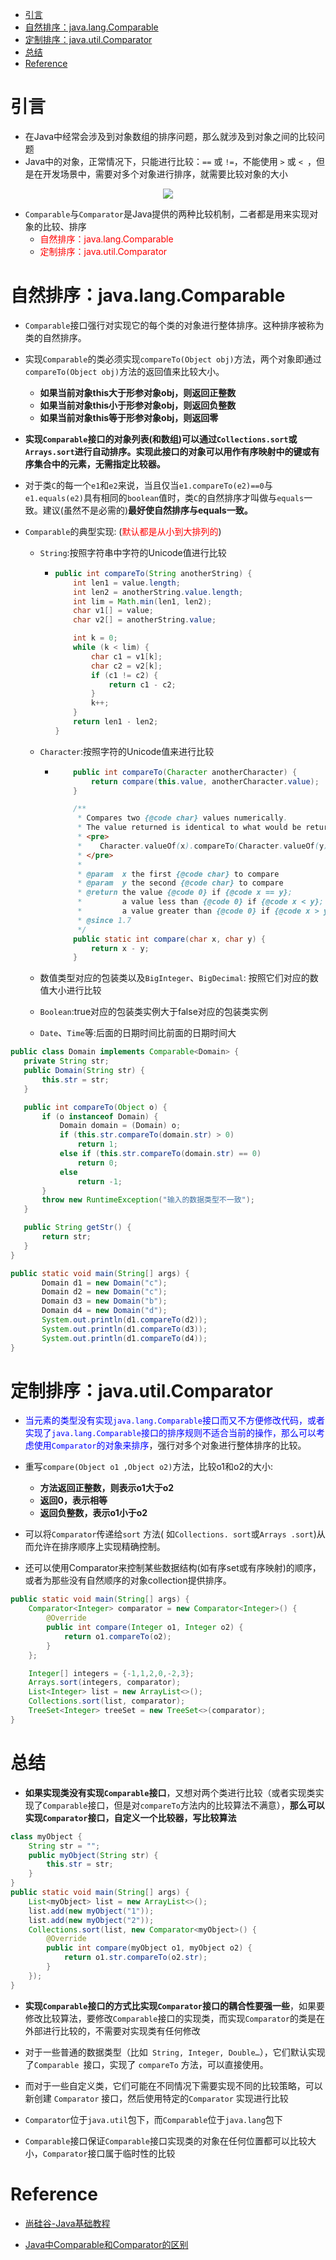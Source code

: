 <!-- GFM-TOC -->

- [引言](#引言)
- [自然排序：java.lang.Comparable](#自然排序：javalangComparable)
- [定制排序：java.util.Comparator](#定制排序：javautilComparator)
- [总结](#总结)
- [Reference](#Reference)

<!-- GFM-TOC -->

# 引言

- 在Java中经常会涉及到对象数组的排序问题，那么就涉及到对象之间的比较问题  
- Java中的对象，正常情况下，只能进行比较：`==` 或 `!=`，不能使用 `>` 或 `< `，但是在开发场景中，需要对多个对象进行排序，就需要比较对象的大小

<center><img src="https://i.loli.net/2021/05/03/OPjK8vRFZ5J2Ex4.png"/></center>

- `Comparable`与`Comparator`是Java提供的两种比较机制，二者都是用来实现对象的比较、排序
  - <font color="red">自然排序：java.lang.Comparable</font>
  - <font color="red">定制排序：java.util.Comparator</font>

# 自然排序：java.lang.Comparable

- `Comparable`接口强行对实现它的每个类的对象进行整体排序。这种排序被称为类的自然排序。

- 实现`Comparable`的类必须实现`compareTo(Object obj)`方法，两个对象即通过`compareTo(Object obj)`方法的返回值来比较大小。
  - **如果当前对象this大于形参对象obj，则返回正整数**
  - **如果当前对象this小于形参对象obj，则返回负整数**
  - **如果当前对象this等于形参对象obj，则返回零**

- **实现`Comparable`接口的对象列表(和数组)可以通过`Collections.sort`或`Arrays.sort`进行自动排序。实现此接口的对象可以用作有序映射中的键或有序集合中的元素，无需指定比较器。**

- 对于类`C`的每一个`e1`和`e2`来说，当且仅当`e1.compareTo(e2)==0`与`e1.equals(e2)`具有相同的`boolean`值时，类`C`的自然排序才叫做与`equals`一致。建议(虽然不是必需的)**最好使自然排序与equals一致。**

- `Comparable`的典型实现: (<font color="red">默认都是从小到大排列的</font>)
  
  - `String`:按照字符串中字符的Unicode值进行比较
  
    - ```java
      public int compareTo(String anotherString) {
          int len1 = value.length;
          int len2 = anotherString.value.length;
          int lim = Math.min(len1, len2);
          char v1[] = value;
          char v2[] = anotherString.value;
      
          int k = 0;
          while (k < lim) {
              char c1 = v1[k];
              char c2 = v2[k];
              if (c1 != c2) {
                  return c1 - c2;
              }
              k++;
          }
          return len1 - len2;
      }
      ```
  
  - `Character`:按照字符的Unicode值来进行比较
  
    - ```java
          public int compareTo(Character anotherCharacter) {
              return compare(this.value, anotherCharacter.value);
          }
      
          /**
           * Compares two {@code char} values numerically.
           * The value returned is identical to what would be returned by:
           * <pre>
           *    Character.valueOf(x).compareTo(Character.valueOf(y))
           * </pre>
           *
           * @param  x the first {@code char} to compare
           * @param  y the second {@code char} to compare
           * @return the value {@code 0} if {@code x == y};
           *         a value less than {@code 0} if {@code x < y}; and
           *         a value greater than {@code 0} if {@code x > y}
           * @since 1.7
           */
          public static int compare(char x, char y) {
              return x - y;
          }
      ```
  
  - 数值类型对应的包装类以及`BigInteger`、`BigDecimal`: 按照它们对应的数值大小进行比较
  
  - `Boolean`:true对应的包装类实例大于false对应的包装类实例
  
  - `Date`、`Time`等:后面的日期时间比前面的日期时间大

```java
public class Domain implements Comparable<Domain> {
   private String str;
   public Domain(String str) {
       this.str = str;
   }

   public int compareTo(Object o) {
       if (o instanceof Domain) {
           Domain domain = (Domain) o;
           if (this.str.compareTo(domain.str) > 0)
               return 1;
           else if (this.str.compareTo(domain.str) == 0)
               return 0;
           else 
               return -1;
       }
       throw new RuntimeException("输入的数据类型不一致");
   }

   public String getStr() {
       return str;
   }
}

public static void main(String[] args) {
       Domain d1 = new Domain("c");
       Domain d2 = new Domain("c");
       Domain d3 = new Domain("b");
       Domain d4 = new Domain("d");
       System.out.println(d1.compareTo(d2));
       System.out.println(d1.compareTo(d3));
       System.out.println(d1.compareTo(d4));
}
```

# 定制排序：java.util.Comparator

- <font color="blue">当元素的类型没有实现`java.lang.Comparable`接口而又不方便修改代码，或者实现了`java.lang.Comparable`接口的排序规则不适合当前的操作，那么可以考虑使用`Comparator`的对象来排序</font>，强行对多个对象进行整体排序的比较。

- 重写`compare(Object o1 ,Object o2)`方法，比较o1和o2的大小:
  - **方法返回正整数，则表示o1大于o2**
  - **返回0，表示相等**
  - **返回负整数，表示o1小于o2**

- 可以将`Comparator`传递给`sort` 方法( 如`Collections. sort`或`Arrays .sort`)从而允许在排序顺序上实现精确控制。

- 还可以使用Comparator来控制某些数据结构(如有序set或有序映射)的顺序，或者为那些没有自然顺序的对象collection提供排序。

```java
public static void main(String[] args) {
    Comparator<Integer> comparator = new Comparator<Integer>() {
        @Override
        public int compare(Integer o1, Integer o2) {
            return o1.compareTo(o2);
        }
    };

    Integer[] integers = {-1,1,2,0,-2,3};
    Arrays.sort(integers, comparator);
    List<Integer> list = new ArrayList<>();
    Collections.sort(list, comparator);
    TreeSet<Integer> treeSet = new TreeSet<>(comparator);
}
```

# 总结

- **如果实现类没有实现`Comparable`接口**，又想对两个类进行比较（或者实现类实现了`Comparable`接口，但是对`compareTo`方法内的比较算法不满意），**那么可以实现`Comparator`接口，自定义一个比较器，写比较算法**

```java
class myObject {
    String str = "";
    public myObject(String str) {
        this.str = str;
    }
}
public static void main(String[] args) {
    List<myObject> list = new ArrayList<>();
    list.add(new myObject("1"));
    list.add(new myObject("2"));
    Collections.sort(list, new Comparator<myObject>() {
        @Override
        public int compare(myObject o1, myObject o2) {
            return o1.str.compareTo(o2.str);
        }
    });
}
```

- **实现`Comparable`接口的方式比实现`Comparator`接口的耦合性要强一些**，如果要修改比较算法，要修改`Comparable`接口的实现类，而实现`Comparator`的类是在外部进行比较的，不需要对实现类有任何修改

- 对于一些普通的数据类型（比如` String, Integer, Double…`），它们默认实现了`Comparable `接口，实现了 `compareTo` 方法，可以直接使用。
- 而对于一些自定义类，它们可能在不同情况下需要实现不同的比较策略，可以新创建 `Comparator` 接口，然后使用特定的`Comparator` 实现进行比较

- `Comparator`位于`java.util`包下，而`Comparable`位于`java.lang`包下

- `Comparable`接口保证`Comparable`接口实现类的对象在任何位置都可以比较大小，`Comparator`接口属于临时性的比较

# Reference

- [尚硅谷-Java基础教程](https://www.bilibili.com/video/BV1Kb411W75N?p=490)

- [Java中Comparable和Comparator的区别](https://mp.weixin.qq.com/s/SvPOOQBMzdBlgrYLWkl38g)